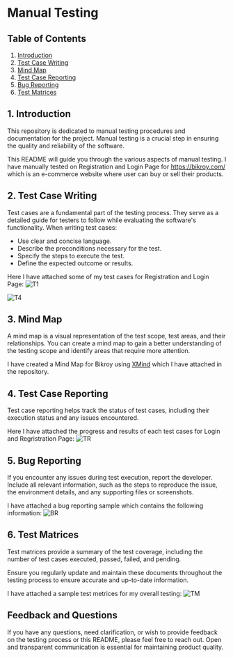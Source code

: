 # Manual Testing

## Table of Contents
1. [Introduction](#introduction)
2. [Test Case Writing](#test-case-writing)
3. [Mind Map](#mind-map)
4. [Test Case Reporting](#test-case-reporting)
5. [Bug Reporting](#bug-reporting)
6. [Test Matrices](#test-metrices)

## 1. Introduction
This repository is dedicated to manual testing procedures and documentation for the project. Manual testing is a crucial step in ensuring the quality and reliability of the software.

This README will guide you through the various aspects of manual testing. I have manually tested on Registration and Login Page for https://bikroy.com/ which is an e-commerce website where user can buy or sell their products.

## 2. Test Case Writing
Test cases are a fundamental part of the testing process. They serve as a detailed guide for testers to follow while evaluating the software's functionality. When writing test cases:

- Use clear and concise language.
- Describe the preconditions necessary for the test.
- Specify the steps to execute the test.
- Define the expected outcome or results.

Here I have attached some of my test cases for Registration and Login Page:
![T1](https://github.com/rabeya19/Manual_testing_Bikroy/assets/50509949/b25e5434-841d-4683-b57d-474995cf8e3b)

![T4](https://github.com/rabeya19/Manual_testing_Bikroy/assets/50509949/b253a301-cc61-45cb-acd2-6bf05163eaee)


## 3. Mind Map
A mind map is a visual representation of the test scope, test areas, and their relationships. You can create a mind map to gain a better understanding of the testing scope and identify areas that require more attention.

I have created a Mind Map for Bikroy using [XMind](https://www.xmind.net/) which I have attached in the repository.

## 4. Test Case Reporting
Test case reporting helps track the status of test cases, including their execution status and any issues encountered.

Here I have attached the progress and results of each test cases for Login and Regristration Page:
![TR](https://github.com/rabeya19/Manual_testing_Bikroy/assets/50509949/cd8b0b80-08c2-4166-aa29-ec7643feb367)

## 5. Bug Reporting
If you encounter any issues during test execution, report the developer. Include all relevant information, such as the steps to reproduce the issue, the environment details, and any supporting files or screenshots.

I have attached a bug reporting sample which contains the following information:
![BR](https://github.com/rabeya19/Manual_testing_Bikroy/assets/50509949/b175b329-3694-4e38-84cb-0724789e4a09)


## 6. Test Matrices
Test matrices provide a summary of the test coverage, including the number of test cases executed, passed, failed, and pending. 

Ensure you regularly update and maintain these documents throughout the testing process to ensure accurate and up-to-date information.

I have attached a sample test metrices for my overall testing:
![TM](https://github.com/rabeya19/Manual_testing_Bikroy/assets/50509949/f3d36d02-2c62-4faf-b783-abfc53034fc4)


## Feedback and Questions
If you have any questions, need clarification, or wish to provide feedback on the testing process or this README, please feel free to reach out. Open and transparent communication is essential for maintaining product quality.


